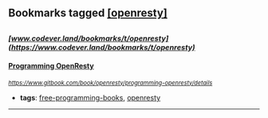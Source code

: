 ## Bookmarks tagged [[openresty]](https://www.codever.land/search?q=[openresty])

_<sup><sup>[www.codever.land/bookmarks/t/openresty](https://www.codever.land/bookmarks/t/openresty)</sup></sup>_
---
#### [Programming OpenResty](https://www.gitbook.com/book/openresty/programming-openresty/details)
_<sup>https://www.gitbook.com/book/openresty/programming-openresty/details</sup>_

* **tags**: [free-programming-books](../tagged/free-programming-books.md), [openresty](../tagged/openresty.md)
---
